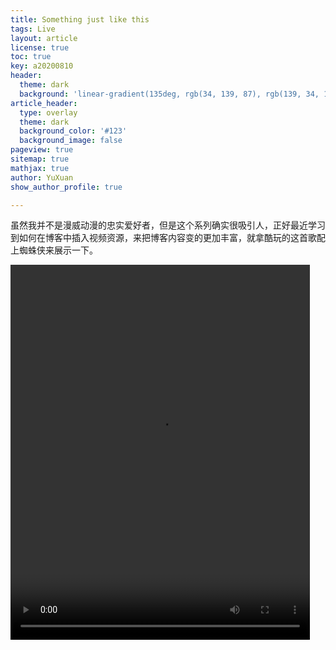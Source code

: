 ```yaml
---
title: Something just like this
tags: Live 
layout: article
license: true
toc: true
key: a20200810
header:
  theme: dark
  background: 'linear-gradient(135deg, rgb(34, 139, 87), rgb(139, 34, 139))'
article_header:
  type: overlay
  theme: dark
  background_color: '#123'
  background_image: false
pageview: true
sitemap: true
mathjax: true
author: YuXuan
show_author_profile: true

---
```

虽然我并不是漫威动漫的忠实爱好者，但是这个系列确实很吸引人，正好最近学习到如何在博客中插入视频资源，来把博客内容变的更加丰富，就拿酷玩的这首歌配上蜘蛛侠来展示一下。
<!--more-->
<video id="video" controls="" width="95%" height="600" preload="auto" >
    <source id="mp4" src="/assets/video/Something just like this.mp4" type="video/mp4">
</video>